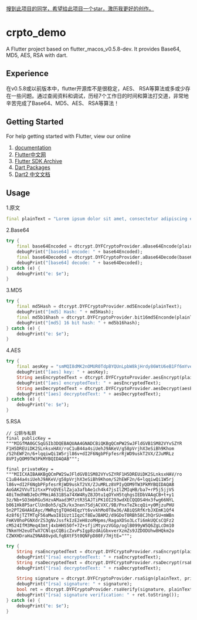 [搜到此项目的同学，希望给此项目一个star，激历我更好的创作。](https://github.com/dgynfi/dart_crypto)

# crpto_demo

A Flutter project based on flutter_macos_v0.5.8-dev. It provides Base64, MD5, AES, RSA with dart.

## Experience

在v0.5.8或以前版本中，flutter开源库不是很稳定，AES、 RSA等算法或多或少存在一些问题。通过查阅资料和调试，历经7个工作日的时间和算法打交道，非常地辛苦完成了Base64、MD5、AES、 RSA等算法！<br>

## Getting Started

For help getting started with Flutter, view our online <br>
1. [documentation](https://flutter.io/) <br>
2. [Flutter中文网](https://flutterchina.club) <br>
3. [Flutter SDK Archive](https://flutter.io/sdk-archive/#macos) <br>
4. [Dart Packages](https://pub.flutter-io.cn) <br>
5. [Dart2 中文文档](https://www.kancloud.cn/marswill/dark2_document/709087) <br>

## Usage

1.原文
```dart
final plainText = "Lorem ipsum dolor sit amet, consectetur adipiscing elit ........。本文基本上是将dart官网部分内容进行翻译，没兴趣的请出门左转至Dart的官网，有兴趣的同志请继续阅读本文。Flutter教程在这里通常，映射是一个有键和值的对象。 键和值都可以是任何类型的对象。 每个键只出现一次，但您可以多次使用相同的值。Dart的Map支持由映射文字和Map。int和double都是num的子类型。 num类型包括基本运算符，如+， - ，/和*，也是你可以找到abs()，ceil()和floor()以及其他方法的地方。 （按位运算符，如>>，在int类中有定义。）如果num及其子类没有您要想要内容，那dart：math库可能有您想要的。Dart字符串是一系列UTF-16代码单元。 您可以使用单引号或双引号来创建字符串：您可以使用{expression}将表达式的值放在字符串中。如果表达式是标识符，则可以跳过{}。 要获取对应于对象的字符串，Dart调用对象的toString()方法。为了表示布尔值，Dart有一个名为bool的类型。 只有两个对象具有bool类型：true和false，它们都是编译时常量。Dart的类型安全意味着您不能使用if（nonbooleanValue）或assert（nonbooleanValue）等代码。 相反，明确检查值，如下所示：也许几乎每种编程语言中最常见的集合是数组或有序的对象组。 在Dart中，数组是List对象，因此大多数人只是将它们称为列表。Dart列表文字看起来像JavaScript数组文字。 这是一个简单的Dart List：";
```

2.Base64
```dart
try {
    final base64Encoded = dtcrypt.DYFCryptoProvider.aBase64Encode(plainText);
    debugPrint("[base64] encode: " + base64Encoded);
    final base64Decoded = dtcrypt.DYFCryptoProvider.aBase64Decode(base64Encoded);
    debugPrint("[base64] decode: " + base64Decoded);
} catch (e) {
    debugPrint("e: $e");
}
```

3.MD5
```dart
try {
    final md5Hash = dtcrypt.DYFCryptoProvider.md5Encode(plainText);
    debugPrint("[md5] Hash: " + md5Hash);
    final md5b16hash = dtcrypt.DYFCryptoProvider.bit16md5Enconde(plainText);
    debugPrint("[md5] 16 bit hash: " + md5b16hash);
} catch (e) {
    debugPrint("e: $e");
}
```

4.AES
```dart
try {
    final aesKey = "smMQI8dMK2nOMUR0TdpBYQUnLpbW8kjHrdy86WtU6eB1Ff6mYveYzezopmbjwBZEjPQmg";
    debugPrint("[aes] key: " + aesKey);
    String aesEncryptedText = dtcrypt.DYFCryptoProvider.aesEncrypt(plainText, aesKey);
    debugPrint("[aes] encryptedText: " + aesEncryptedText);
    String aesDecryptedText = dtcrypt.DYFCryptoProvider.aesDecrypt(aesEncryptedText, aesKey);
    debugPrint("[aes] decryptedText: " + aesDecryptedText);
} catch (e) {
    debugPrint("e: $e");
}
```

5.RSA
```
// 公钥与私钥
final publicKey =
"""MIGfMA0GCSqGSIb3DQEBAQUAA4GNADCBiQKBgQCmPW2SwJFldGVB1SM82VYvSZYR
F1H5DREUiDK2SLnksxHAV/roC1uB44a4siUehJ9AKeV/g58pVrjhX3eSiBh9Khom
/S2hEWF2n/6+lqqiwQi1W5rjl86v+dI2F6NgbPFpfesrRjWD9uskT2VX/ZJuMRLz
8VPIyQOM9TW3PkMYBQIDAQAB""";

final privateKey =
"""MIICXAIBAAKBgQCmPW2SwJFldGVB1SM82VYvSZYRF1H5DREUiDK2SLnksxHAV/ro
C1uB44a4siUehJ9AKeV/g58pVrjhX3eSiBh9Khom/S2hEWF2n/6+lqqiwQi1W5rj
l86v+dI2F6NgbPFpfesrRjWD9uskT2VX/ZJuMRLz8VPIyQOM9TW3PkMYBQIDAQAB
AoGAK2VVuT1ztxxPYoQVEslZaja3afbAe1ch4k47jsIlZMIqHB/ba7+rP5j5jjVS
40iTmdhWBJeDcPMmiA631BSa74XW4RyZ8JDtu1qOYxH5tqhgsIEDbVAAqCB+t+y1
3z/Nb+SO3mbRGu5HzvAMaad3M7ztR3SAJTiPK1OI293wdXECQQDS4Hx3fwg66NYL
b061Hk8P5arClUnBoh5/qZk/kx3nen7SdjACVXC/9B/PnxTeZkcqQi+y0MjzuPHU
5n2PT26HAkEAyc/MWRqtgTQHd4EqzYt6vvkhMo0T8w36/ABiQSRfKrbJXEmK1Qf4
4z8f6jTZTMTqF56aMwaI81Uzt1IqzCf8EwJBAM2/d9GDoT0RBh58CJhQrSU+mWBn
FmKV0hoPGNXdrZS3gNvJssfkIzE2eH8zoMHpms/RagaXDSo3LcTi6mkUQCsCQFz2
cM524IfM3Meq43mtj4xbHHS50f+7Z+sfjiMtyvzVGGp/oglB099yW5Q6ZgLcDm10
7NkmYH2euOTwX7CNlqsCQBicZxvPsIgp8zdAiGbxverXzmZs9JZDODUhw8HQkm2o
CZWXHDraHaZ9NA88vpdLfqBXtF5t0QNFpD80F/7HjtE=""";
```
```dart
try {
    String rsaEncryptedText = dtcrypt.DYFCryptoProvider.rsaEncrypt(plainText, publicKey);
    debugPrint("[rsa] encryptedText: " + rsaEncryptedText);
    String rsaDecryptedText = dtcrypt.DYFCryptoProvider.rsaDecrypt(rsaEncryptedText, privateKey);
    debugPrint("[rsa] decryptedText: " + rsaDecryptedText);

    String signature = dtcrypt.DYFCryptoProvider.rsaSign(plainText, privateKey);
    debugPrint("[rsa] signature: " + signature);
    bool ret = dtcrypt.DYFCryptoProvider.rsaVerify(signature, plainText, publicKey);
    debugPrint("[rsa] signature verification: " + ret.toString());
} catch (e) {
    debugPrint("e: $e");
}
```
